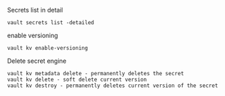 

Secrets list in detail
```
vault secrets list -detailed
```

enable versioning
```
vault kv enable-versioning
```

Delete secret engine
```
vault kv metadata delete - permanently deletes the secret
vault kv delete - soft delete current version
vault kv destroy - permanently deletes current version of the secret
```
